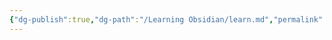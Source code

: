 ```yaml
---
{"dg-publish":true,"dg-path":"/Learning Obsidian/learn.md","permalink":"//learning-obsidian/learn/","created":"","updated":""}
---
```


